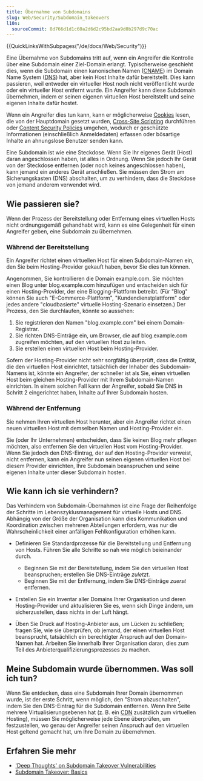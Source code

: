 ```yaml
---
title: Übernahme von Subdomains
slug: Web/Security/Subdomain_takeovers
l10n:
  sourceCommit: 8d766d1d1c60a2d6d2c95bd2aa9d0b297d9c70ac
---
```


{{QuickLinksWithSubpages("/de/docs/Web/Security")}}

Eine Übernahme von Subdomains tritt auf, wenn ein Angreifer die Kontrolle über eine Subdomain einer Ziel-Domain erlangt. Typischerweise geschieht dies, wenn die Subdomain einen kanonischen Namen ([CNAME](https://en.wikipedia.org/wiki/CNAME_record)) im Domain Name System ([DNS](/de/docs/Glossary/DNS)) hat, aber kein Host Inhalte dafür bereitstellt. Dies kann passieren, weil entweder ein virtueller Host noch nicht veröffentlicht wurde oder ein virtueller Host entfernt wurde. Ein Angreifer kann diese Subdomain übernehmen, indem er seinen eigenen virtuellen Host bereitstellt und seine eigenen Inhalte dafür hostet.

Wenn ein Angreifer dies tun kann, kann er möglicherweise [Cookies](/de/docs/Web/HTTP/Cookies) lesen, die von der Hauptdomain gesetzt wurden, [Cross-Site Scripting](/de/docs/Web/Security/Types_of_attacks#cross-site_scripting_xss) durchführen oder [Content Security Policies](/de/docs/Web/HTTP/CSP) umgehen, wodurch er geschützte Informationen (einschließlich Anmeldedaten) erfassen oder bösartige Inhalte an ahnungslose Benutzer senden kann.

Eine Subdomain ist wie eine Steckdose. Wenn Sie Ihr eigenes Gerät (Host) daran angeschlossen haben, ist alles in Ordnung. Wenn Sie jedoch Ihr Gerät von der Steckdose entfernen (oder noch keines angeschlossen haben), kann jemand ein anderes Gerät anschließen. Sie müssen den Strom am Sicherungskasten (DNS) abschalten, um zu verhindern, dass die Steckdose von jemand anderem verwendet wird.

## Wie passieren sie?

Wenn der Prozess der Bereitstellung oder Entfernung eines virtuellen Hosts nicht ordnungsgemäß gehandhabt wird, kann es eine Gelegenheit für einen Angreifer geben, eine Subdomain zu übernehmen.

### Während der Bereitstellung

Ein Angreifer richtet einen virtuellen Host für einen Subdomain-Namen ein, den Sie beim Hosting-Provider gekauft haben, bevor Sie dies tun können.

Angenommen, Sie kontrollieren die Domain example.com. Sie möchten einen Blog unter blog.example.com hinzufügen und entscheiden sich für einen Hosting-Provider, der eine Blogging-Plattform betreibt. (Für "Blog" können Sie auch "E-Commerce-Plattform", "Kundendienstplattform" oder jedes andere "cloudbasierte" virtuelle Hosting-Szenario einsetzen.) Der Prozess, den Sie durchlaufen, könnte so aussehen:

1. Sie registrieren den Namen "blog.example.com" bei einem Domain-Registrar.
2. Sie richten DNS-Einträge ein, um Browser, die auf blog.example.com zugreifen möchten, auf den virtuellen Host zu leiten.
3. Sie erstellen einen virtuellen Host beim Hosting-Provider.

Sofern der Hosting-Provider nicht sehr sorgfältig überprüft, dass die Entität, die den virtuellen Host einrichtet, tatsächlich der Inhaber des Subdomain-Namens ist, könnte ein Angreifer, der schneller ist als Sie, einen virtuellen Host beim gleichen Hosting-Provider mit Ihrem Subdomain-Namen einrichten. In einem solchen Fall kann der Angreifer, sobald Sie DNS in Schritt 2 eingerichtet haben, Inhalte auf Ihrer Subdomain hosten.

### Während der Entfernung

Sie nehmen Ihren virtuellen Host herunter, aber ein Angreifer richtet einen neuen virtuellen Host mit demselben Namen und Hosting-Provider ein.

Sie (oder Ihr Unternehmen) entscheiden, dass Sie keinen Blog mehr pflegen möchten, also entfernen Sie den virtuellen Host vom Hosting-Provider. Wenn Sie jedoch den DNS-Eintrag, der auf den Hosting-Provider verweist, nicht entfernen, kann ein Angreifer nun seinen eigenen virtuellen Host bei diesem Provider einrichten, Ihre Subdomain beanspruchen und seine eigenen Inhalte unter dieser Subdomain hosten.

## Wie kann ich sie verhindern?

Das Verhindern von Subdomain-Übernahmen ist eine Frage der Reihenfolge der Schritte im Lebenszyklusmanagement für virtuelle Hosts und DNS. Abhängig von der Größe der Organisation kann dies Kommunikation und Koordination zwischen mehreren Abteilungen erfordern, was nur die Wahrscheinlichkeit einer anfälligen Fehlkonfiguration erhöhen kann.

- Definieren Sie Standardprozesse für die Bereitstellung und Entfernung von Hosts. Führen Sie alle Schritte so nah wie möglich beieinander durch.

  - Beginnen Sie mit der Bereitstellung, indem Sie den virtuellen Host beanspruchen; erstellen Sie DNS-Einträge _zuletzt_.
  - Beginnen Sie mit der Entfernung, indem Sie DNS-Einträge _zuerst_ entfernen.

- Erstellen Sie ein Inventar aller Domains Ihrer Organisation und deren Hosting-Provider und aktualisieren Sie es, wenn sich Dinge ändern, um sicherzustellen, dass nichts in der Luft hängt.
- Üben Sie Druck auf Hosting-Anbieter aus, um Lücken zu schließen; fragen Sie, wie sie überprüfen, ob jemand, der einen virtuellen Host beansprucht, tatsächlich ein berechtigter Anspruch auf den Domain-Namen hat. Arbeiten Sie innerhalb Ihrer Organisation daran, dies zum Teil des Anbieterqualifizierungsprozesses zu machen.

## Meine Subdomain wurde übernommen. Was soll ich tun?

Wenn Sie entdecken, dass eine Subdomain Ihrer Domain übernommen wurde, ist der erste Schritt, wenn möglich, den "Strom abzuschalten", indem Sie den DNS-Eintrag für die Subdomain entfernen. Wenn Ihre Seite mehrere Virtualisierungsebenen hat (z. B. ein [CDN](/de/docs/Glossary/CDN) zusätzlich zum virtuellen Hosting), müssen Sie möglicherweise jede Ebene überprüfen, um festzustellen, wo genau der Angreifer seinen Anspruch auf den virtuellen Host geltend gemacht hat, um Ihre Domain zu übernehmen.

## Erfahren Sie mehr

- ['Deep Thoughts' on Subdomain Takeover Vulnerabilities](https://claudijd.github.io/2017/02/03/deep-thoughts-on-subdomain-takeovers/)
- [Subdomain Takeover: Basics](https://0xpatrik.com/subdomain-takeover-basics/)
